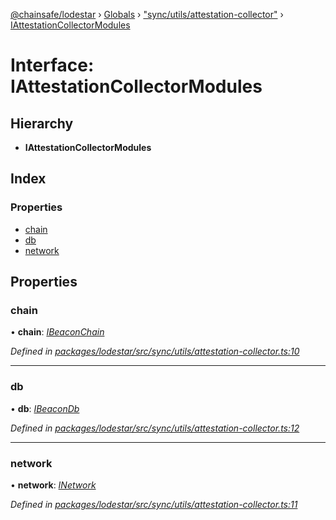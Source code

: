 [@chainsafe/lodestar](../README.md) › [Globals](../globals.md) › ["sync/utils/attestation-collector"](../modules/_sync_utils_attestation_collector_.md) › [IAttestationCollectorModules](_sync_utils_attestation_collector_.iattestationcollectormodules.md)

# Interface: IAttestationCollectorModules

## Hierarchy

* **IAttestationCollectorModules**

## Index

### Properties

* [chain](_sync_utils_attestation_collector_.iattestationcollectormodules.md#chain)
* [db](_sync_utils_attestation_collector_.iattestationcollectormodules.md#db)
* [network](_sync_utils_attestation_collector_.iattestationcollectormodules.md#network)

## Properties

###  chain

• **chain**: *[IBeaconChain](_chain_interface_.ibeaconchain.md)*

*Defined in [packages/lodestar/src/sync/utils/attestation-collector.ts:10](https://github.com/ChainSafe/lodestar/blob/0cfbab631/packages/lodestar/src/sync/utils/attestation-collector.ts#L10)*

___

###  db

• **db**: *[IBeaconDb](_db_api_beacon_interface_.ibeacondb.md)*

*Defined in [packages/lodestar/src/sync/utils/attestation-collector.ts:12](https://github.com/ChainSafe/lodestar/blob/0cfbab631/packages/lodestar/src/sync/utils/attestation-collector.ts#L12)*

___

###  network

• **network**: *[INetwork](_network_interface_.inetwork.md)*

*Defined in [packages/lodestar/src/sync/utils/attestation-collector.ts:11](https://github.com/ChainSafe/lodestar/blob/0cfbab631/packages/lodestar/src/sync/utils/attestation-collector.ts#L11)*
